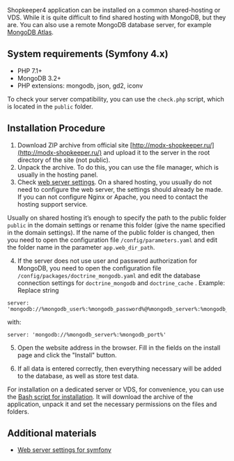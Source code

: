 Shopkeeper4 application can be installed on a common shared-hosting or VDS. While it is quite difficult to find shared hosting with MongoDB, but they are. You can also use a remote MongoDB database server, for example [MongoDB Atlas](https://www.mongodb.com/cloud/atlas).

System requirements (Symfony 4.x)
----------------------------------
- PHP 7.1+
- MongoDB 3.2+
- PHP extensions: mongodb, json, gd2, iconv

To check your server compatibility, you can use the ``check.php`` script, which is located in the ``public`` folder.

Installation Procedure
-----------------
1. Download ZIP archive from official site [http://modx-shopkeeper.ru/](http://modx-shopkeeper.ru/) and upload it to the server in the root directory of the site (not public).
2. Unpack the archive. To do this, you can use the file manager, which is usually in the hosting panel.
3. Check [web server settings](https://symfony.com/doc/current/setup/web_server_configuration.html). On a shared hosting, you usually do not need to configure the web server, the settings should already be made. If you can not configure Nginx or Apache, you need to contact the hosting support service.

Usually on shared hosting it’s enough to specify the path to the public folder ``public`` in the domain settings or rename this folder (give the name specified in the domain settings). If the name of the public folder is changed, then you need to open the configuration file ``/config/parameters.yaml`` and edit the folder name in the parameter ``app.web_dir_path``.

4. If the server does not use user and password authorization for MongoDB, you need to open the configuration file ``/config/packages/doctrine_mongodb.yaml`` and edit the database connection settings for ``doctrine_mongodb`` and ``doctrine_cache`` . Example:
Replace string
~~~
server: 'mongodb://%mongodb_user%:%mongodb_password%@%mongodb_server%:%mongodb_port%'
~~~
with:
~~~
server: 'mongodb://%mongodb_server%:%mongodb_port%'
~~~

5. Open the website address in the browser. Fill in the fields on the install page and click the "Install" button.

6. If all data is entered correctly, then everything necessary will be added to the database, as well as store test data.

For installation on a dedicated server or VDS, for convenience, you can use the [Bash script for installation](https://github.com/andchir/shk4-wiki/blob/master/Bash-script-for-installation.md). It will download the archive of the application, unpack it and set the necessary permissions on the files and folders.

Additional materials
------------------------
- [Web server settings for symfony](https://symfony.com/doc/current/setup/web_server_configuration.html)
